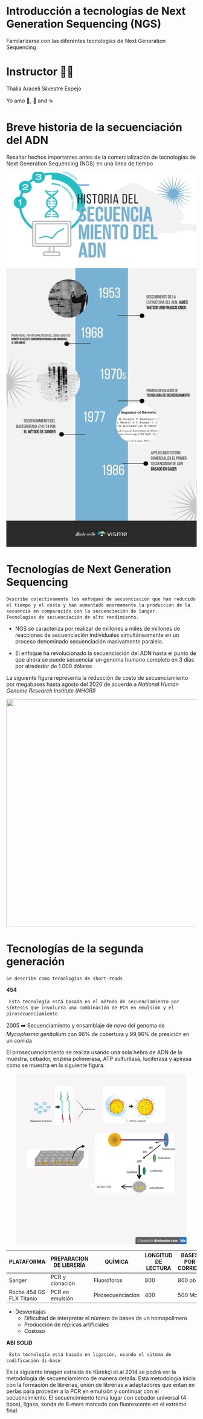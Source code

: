 # Introducción a tecnologías de Next Generation Sequencing (NGS)
Familarizarse con las diferentes tecnologías de Next Generation Sequencing 

# Instructor 👩‍🏫  
Thalía Araceli Silvestre Espejo 

Yo amo 🎤, 💃 and ☕


# Breve historia de la secuenciación del ADN
Resaltar hechos importantes antes de la comercialización de tecnologías de Next Generation Sequencing (NGS) en una línea de tiempo

<p align="center">
<img src="project-2021-05-20_10-05_AM.jpg" width="700" height="990" >

# Tecnologías de Next Generation Sequencing

```
Describe colectivamente los enfoques de secuenciación que han reducido el tiempo y el costo y han aumentado enormemente la producción de la secuencia en comparación con la secuenciación de Sanger. 
Tecnologías de secuenciación de alto rendimiento.
```
* NGS se caracteriza por realizar de millones a miles de millones de reacciones de secuenciación individuales simultáneamente en un proceso denominado secuenciación masivamente paralela.

* El enfoque ha revolucionado la secuenciación del ADN hasta el punto de que ahora se puede secuenciar un genoma humano completo en 3 días por alrededor de 1.000 dólares

 La siguiente figura representa la reducción de costo de secuenciamiento por megabases hasta agosto del 2020 de acuerdo a *National Human Genome
Research Institute (NHGRI)*
<p align="center">
<img src="https://www.genome.gov/sites/default/files/inline-images/NHGRISequencing_Cost_per_Megabase_Aug2020.jpg"  width="650" height="600">
 
 # Tecnologías de la segunda generación
 
```
Se describe como tecnologías de short-reads
```
**454**
 ```
  Esta tecnología está basada en el método de secuenciamiento por síntesis que involucra una combinación de PCR en emulsión y el pirosecuenciamiento
  ```
  2005 ➡️ Secuenciamiento y ensamblaje de *novo* del genoma de *Mycoplasma genitalium* con 96% de cobertura y 99,96% de presición en un corrida
  
 El pirosecuenciamiento se realiza usando una sola hebra de ADN de la muestra, cebador, enzima polimerasa, ATP sulfurilasa, luciferasa y apirasa como se muestra  en la siguiente figura. 

<p align="center">
<img src="https://github.com/bioinfoperu/Introduccion_Next_Genetarion_Sequencing/blob/main/Start-Here!.png" width="450" height="450">
 
 | PLATAFORMA | PREPARACION DE LIBRERÍA | QUÍMICA | LONGITUD DE LECTURA | BASES POR CORRIDA | DURACION |
| ------------ | ------------- | ------------ | ------------- | ------------ | ------------- |
| Sanger |	PCR y clonación	| Fluoróforos	| 800	|800 pb	|3 horas |
| Roche 454 GS FLX Titanio |	PCR en emulsión	| Pirosecuenciación	| 400	| 500 Mb	| 10 h |
 
 
* Desventajas
  - Dificultad de interpretar el número de bases de un homopolímero
  - Producción de réplicas artificiales 
  - Costoso 
 
 
**ABI SOLiD**
 
 ```
  Esta tecnología está basada en ligación, usando el sitema de codificación di-base
  ```
 En la siguiente imagen estraída de Kürekçi et.al 2014 se podrá ver la metodología de secuenciamiento de manera detalla.
 Esta metodología inicia con la formación de librerías, unión de librerías a adaptadores que entan en perlas para proceder a la PCR en emulsión y continuar con el secuencimiento.
 El secuencimiento toma lugar con cebador universal (4 tipos), ligasa, sonda de 8-mers marcado con fluorescente en el extremo final.
 
<img src="" >
